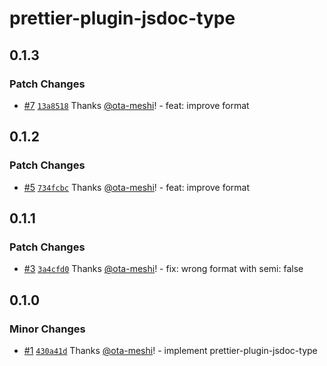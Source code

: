 # prettier-plugin-jsdoc-type

## 0.1.3

### Patch Changes

- [#7](https://github.com/ota-meshi/prettier-plugin-jsdoc-type/pull/7) [`13a8518`](https://github.com/ota-meshi/prettier-plugin-jsdoc-type/commit/13a8518786007ff0ffe09e87101e4288b0e1bf24) Thanks [@ota-meshi](https://github.com/ota-meshi)! - feat: improve format

## 0.1.2

### Patch Changes

- [#5](https://github.com/ota-meshi/prettier-plugin-jsdoc-type/pull/5) [`734fcbc`](https://github.com/ota-meshi/prettier-plugin-jsdoc-type/commit/734fcbc75dfc3b4c56953e950e30b960789f4a56) Thanks [@ota-meshi](https://github.com/ota-meshi)! - feat: improve format

## 0.1.1

### Patch Changes

- [#3](https://github.com/ota-meshi/prettier-plugin-jsdoc-type/pull/3) [`3a4cfd0`](https://github.com/ota-meshi/prettier-plugin-jsdoc-type/commit/3a4cfd0ceda2ee6d8d77ae7792d080131b5f12cb) Thanks [@ota-meshi](https://github.com/ota-meshi)! - fix: wrong format with semi: false

## 0.1.0

### Minor Changes

- [#1](https://github.com/ota-meshi/prettier-plugin-jsdoc-type/pull/1) [`430a41d`](https://github.com/ota-meshi/prettier-plugin-jsdoc-type/commit/430a41d84813d9f701cc059b3a52e55c695db438) Thanks [@ota-meshi](https://github.com/ota-meshi)! - implement prettier-plugin-jsdoc-type
